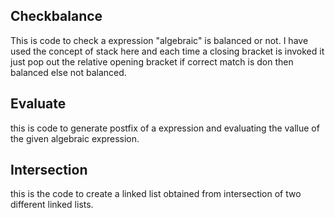 ## Checkbalance
This is code to check a expression "algebraic" is balanced or not.
I have used the concept of stack here and each time a closing bracket is invoked it just pop out the relative opening bracket if correct match is don then balanced else not balanced.

## Evaluate
this is code to generate postfix of a expression and evaluating the vallue of the given algebraic expression.
## Intersection
this is the code to create a linked list obtained from intersection of two different linked lists.
